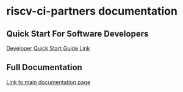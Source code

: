 # riscv-ci-partners documentation

## Quick Start For Software Developers
[Developer Quick Start Guide Link](https://10x-engineers.github.io/riscv-ci-partners/Software_Developer_Guide/#pre-requisites)

## Full Documentation
[Link to main documentation page](https://10x-engineers.github.io/riscv-ci-partners/)
